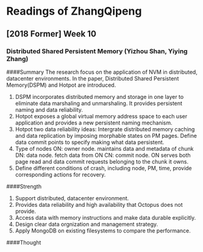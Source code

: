 # Readings of ZhangQipeng

## [2018 Former] Week 10

### Distributed Shared Persistent Memory (Yizhou Shan, Yiying Zhang)

####Summary
The research focus on the application of NVM in distributed, datacenter environments. In the paper, Distributed Shared Persistent Memory(DSPM) and Hotpot are introduced. 
1. DSPM incorporates distributed memory and storage in one layer to eliminate data marshaling and unmarshaling. It provides persistent naming and data reliability.
2. Hotpot exposes a global virtual memory address space to each user application and provides a new persistent naming mechanism.
3. Hotpot two data reliability ideas: 
   Intergrate distributed memory caching and data replication by imposing morphable states on PM pages.
   Define data commit points to specify making what data persistent.
4. Type of nodes
   ON: owner node. maintains data and metadata of chunk
   DN: data node. fetch data from ON
   CN: commit node.
   ON serves both page read and data commit requests belonging to the chunk it owns.
5. Define different conditions of crash, including node, PM, time, provide corresponding actions for recovery.

####Strength
1. Support distributed, datacenter environment.
2. Provides data reliability and high availability that Octopus does not provide.
3. Access data with memory instructions and make data durable explicitly.
4. Design clear data orgnization and management strategy.
5. Apply MongoDB on existing filesystems to compare the performance.

####Thought